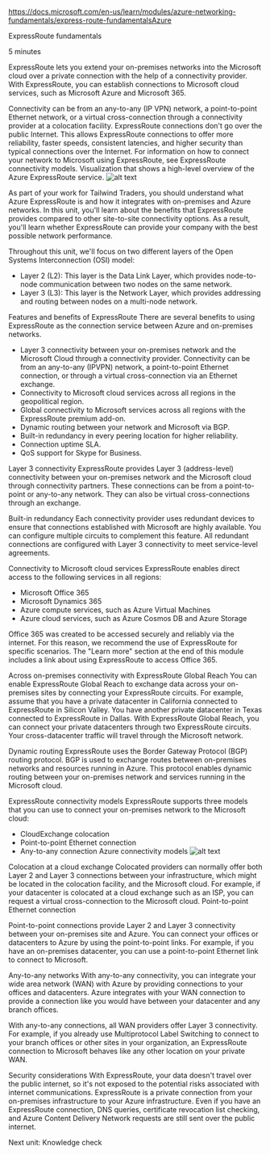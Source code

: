 https://docs.microsoft.com/en-us/learn/modules/azure-networking-fundamentals/express-route-fundamentalsAzure

ExpressRoute fundamentals

5 minutes

ExpressRoute lets you extend your on-premises networks into the Microsoft cloud over a private connection with the help of a connectivity provider. With ExpressRoute, you can establish connections to Microsoft cloud services, such as Microsoft Azure and Microsoft 365.

Connectivity can be from an any-to-any (IP VPN) network, a point-to-point Ethernet network, or a virtual cross-connection through a connectivity provider at a colocation facility. ExpressRoute connections don't go over the public Internet. This allows ExpressRoute connections to offer more reliability, faster speeds, consistent latencies, and higher security than typical connections over the Internet. For information on how to connect your network to Microsoft using ExpressRoute, see ExpressRoute connectivity models.
Visualization that shows a high-level overview of the Azure ExpressRoute service.
![alt text](https://docs.microsoft.com/en-us/learn/azure-fundamentals/azure-networking-fundamentals/media/azure-expressroute-overview.png)

As part of your work for Tailwind Traders, you should understand what Azure ExpressRoute is and how it integrates with on-premises and Azure networks. In this unit, you'll learn about the benefits that ExpressRoute provides compared to other site-to-site connectivity options. As a result, you'll learn whether ExpressRoute can provide your company with the best possible network performance.

Throughout this unit, we'll focus on two different layers of the Open Systems Interconnection (OSI) model:
* Layer 2 (L2): This layer is the Data Link Layer, which provides node-to-node communication between two nodes on the same network.
* Layer 3 (L3): This layer is the Network Layer, which provides addressing and routing between nodes on a multi-node network.


Features and benefits of ExpressRoute
There are several benefits to using ExpressRoute as the connection service between Azure and on-premises networks.
* Layer 3 connectivity between your on-premises network and the Microsoft Cloud through a connectivity provider. Connectivity can be from an any-to-any (IPVPN) network, a point-to-point Ethernet connection, or through a virtual cross-connection via an Ethernet exchange.
* Connectivity to Microsoft cloud services across all regions in the geopolitical region.
* Global connectivity to Microsoft services across all regions with the ExpressRoute premium add-on.
* Dynamic routing between your network and Microsoft via BGP.
* Built-in redundancy in every peering location for higher reliability.
* Connection uptime SLA.
* QoS support for Skype for Business.


Layer 3 connectivity
ExpressRoute provides Layer 3 (address-level) connectivity between your on-premises network and the Microsoft cloud through connectivity partners. These connections can be from a point-to-point or any-to-any network. They can also be virtual cross-connections through an exchange.


Built-in redundancy
Each connectivity provider uses redundant devices to ensure that connections established with Microsoft are highly available. You can configure multiple circuits to complement this feature. All redundant connections are configured with Layer 3 connectivity to meet service-level agreements.


Connectivity to Microsoft cloud services
ExpressRoute enables direct access to the following services in all regions:
* Microsoft Office 365
* Microsoft Dynamics 365
* Azure compute services, such as Azure Virtual Machines
* Azure cloud services, such as Azure Cosmos DB and Azure Storage

Office 365 was created to be accessed securely and reliably via the internet. For this reason, we recommend the use of 
ExpressRoute for specific scenarios. The "Learn more" section at the end of this module includes a link about using ExpressRoute to access Office 365.


Across on-premises connectivity with ExpressRoute Global Reach
You can enable ExpressRoute Global Reach to exchange data across your on-premises sites by connecting your ExpressRoute circuits. For example, assume that you have a private datacenter in California connected to ExpressRoute in Silicon Valley. You have another private datacenter in Texas connected to ExpressRoute in Dallas. With ExpressRoute Global Reach, you can connect your private datacenters through two ExpressRoute circuits. Your cross-datacenter traffic will travel through the Microsoft network.


Dynamic routing
ExpressRoute uses the Border Gateway Protocol (BGP) routing protocol. BGP is used to exchange routes between on-premises networks and resources running in Azure. This protocol enables dynamic routing between your on-premises network and services running in the Microsoft cloud.


ExpressRoute connectivity models
ExpressRoute supports three models that you can use to connect your on-premises network to the Microsoft cloud:
* CloudExchange colocation
* Point-to-point Ethernet connection
* Any-to-any connection
Azure connectivity models
![alt text](https://docs.microsoft.com/en-us/learn/azure-fundamentals/azure-networking-fundamentals/media/azure-connectivity-models.png)


Colocation at a cloud exchange
Colocated providers can normally offer both Layer 2 and Layer 3 connections between your infrastructure, which might be located in the colocation facility, and the Microsoft cloud. For example, if your datacenter is colocated at a cloud exchange such as an ISP, you can request a virtual cross-connection to the Microsoft cloud.
Point-to-point Ethernet connection

Point-to-point connections provide Layer 2 and Layer 3 connectivity between your on-premises site and Azure. You can connect your offices or datacenters to Azure by using the point-to-point links. For example, if you have an on-premises datacenter, you can use a point-to-point Ethernet link to connect to Microsoft.


Any-to-any networks
With any-to-any connectivity, you can integrate your wide area network (WAN) with Azure by providing connections to your offices and datacenters. Azure integrates with your WAN connection to provide a connection like you would have between your datacenter and any branch offices.

With any-to-any connections, all WAN providers offer Layer 3 connectivity. For example, if you already use Multiprotocol Label Switching to connect to your branch offices or other sites in your organization, an ExpressRoute connection to Microsoft behaves like any other location on your private WAN.


Security considerations
With ExpressRoute, your data doesn't travel over the public internet, so it's not exposed to the potential risks associated with internet communications. ExpressRoute is a private connection from your on-premises infrastructure to your Azure infrastructure. Even if you have an ExpressRoute connection, DNS queries, certificate revocation list checking, and Azure Content Delivery Network requests are still sent over the public internet.


Next unit: Knowledge check



